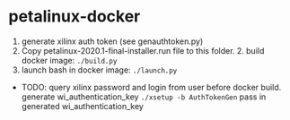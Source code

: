 # petalinux-docker

1. generate xilinx auth token (see genauthtoken.py)
2. Copy petalinux-2020.1-final-installer.run file to this folder. 2. build docker image: `./build.py`
3. launch bash in docker image: `./launch.py`

* TODO:
  query xilinx password and login from user before docker build.
  generate wi_authentication_key `./xsetup -b AuthTokenGen`
  pass in generated wi_authentication_key
